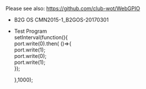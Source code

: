 Please see also: https://github.com/club-wot/WebGPIO

- B2G OS
CMN2015-1_B2GOS-20170301

- Test Program  
	setInterval(function(){  
		port.write(0).then( ()=>{  
		port.write(1);  
		port.write(0);  
		port.write(1);  
	});  
  
	},1000);  

